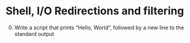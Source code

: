 # Shell, I/O Redirections and filtering
0. Write a script that prints “Hello, World”, followed by a new line to the standard output

